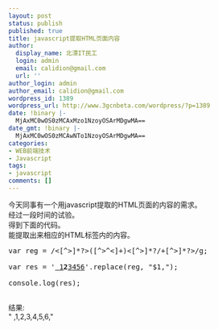 ```yaml
---
layout: post
status: publish
published: true
title: javascript提取HTML页面内容
author:
  display_name: 北漂IT民工
  login: admin
  email: calidion@gmail.com
  url: ''
author_login: admin
author_email: calidion@gmail.com
wordpress_id: 1389
wordpress_url: http://www.3gcnbeta.com/wordpress/?p=1389
date: !binary |-
  MjAxMC0wOS0zMCAxMzo1NzoyOSArMDgwMA==
date_gmt: !binary |-
  MjAxMC0wOS0zMCAwNTo1NzoyOSArMDgwMA==
categories:
- WEB前端技术
- Javascript
tags:
- javascript
comments: []
---
```

<p>今天同事有一个用javascript提取的HTML页面的内容的需求。<br />
经过一段时间的试验。<br />
得到下面的代码。<br />
能提取出来相应的HTML标签内的内容。</p>
<pre name="code" class="js">
var reg = /<[^>]*?>([^>^<]+)<[^>]*?/+[^>]*?>/g;<br />
var res = '<a href="forum-10-1.html" class="prev">&nbsp</a><a href="forum-10-1.html">1</a><strong>2</strong><a href="forum-10-3.html">3</a><a href="forum-10-4.html">4</a><a href="forum-10-5.html">5</a><a href="forum-10-6.html">6</a>'.replace(reg, "$1,");<br />
console.log(res);<br />
</pre></p>
<p>结果:<br />
"&nbsp,1,2,3,4,5,6,"</p>
